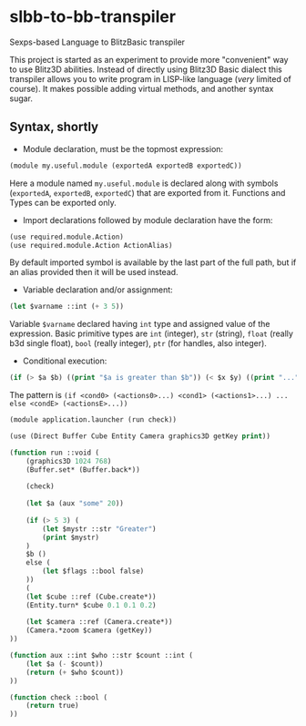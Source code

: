 # slbb-to-bb-transpiler
Sexps-based Language to BlitzBasic transpiler

This project is started as an experiment to provide more "convenient" way to use Blitz3D abilities.
Instead of directly using Blitz3D Basic dialect this transpiler allows you to write program in LISP-like language (*very* limited of course). It makes possible adding virtual methods, and another syntax sugar.

## Syntax, shortly
- Module declaration, must be the topmost expression:
```lisp
(module my.useful.module (exportedA exportedB exportedC))
```
Here a module named `my.useful.module` is declared along with symbols (`exportedA`, `exportedB`, `exportedC`) that are exported from it. Functions and Types can be exported only.

- Import declarations followed by module declaration have the form:
```lisp
(use required.module.Action)
(use required.module.Action ActionAlias)
```
By default imported symbol is available by the last part of the full path,
but if an alias provided then it will be used instead.

- Variable declaration and/or assignment:
```lisp
(let $varname ::int (+ 3 5))
```
Variable `$varname` declared having `int` type and assigned value of the expression.
Basic primitive types are `int` (integer), `str` (string), `float` (really b3d single float), `bool` (really integer),
`ptr` (for handles, also integer).

- Conditional execution:
```lisp
(if (> $a $b) ((print "$a is greater than $b")) (< $x $y) ((print "...")) else (#|...|#))
```
The pattern is `(if <cond0> (<actions0>...) <cond1> (<actions1>...) ... else <condE> (<actionsE>...))`


```lisp
(module application.launcher (run check))

(use (Direct Buffer Cube Entity Camera graphics3D getKey print))

(function run ::void (
	(graphics3D 1024 768)
	(Buffer.set* (Buffer.back*))
	
	(check)
	
	(let $a (aux "some" 20))
	
	(if (> 5 3) (
		(let $mystr ::str "Greater")
		(print $mystr)
	) 
	$b () 
	else (
		(let $flags ::bool false)
	))
	(
	(let $cube ::ref (Cube.create*))
	(Entity.turn* $cube 0.1 0.1 0.2)
	
	(let $camera ::ref (Camera.create*))
	(Camera.*zoom $camera (getKey))
))

(function aux ::int $who ::str $count ::int (
	(let $a (- $count))
	(return (+ $who $count))
))

(function check ::bool (
	(return true)
))
```


